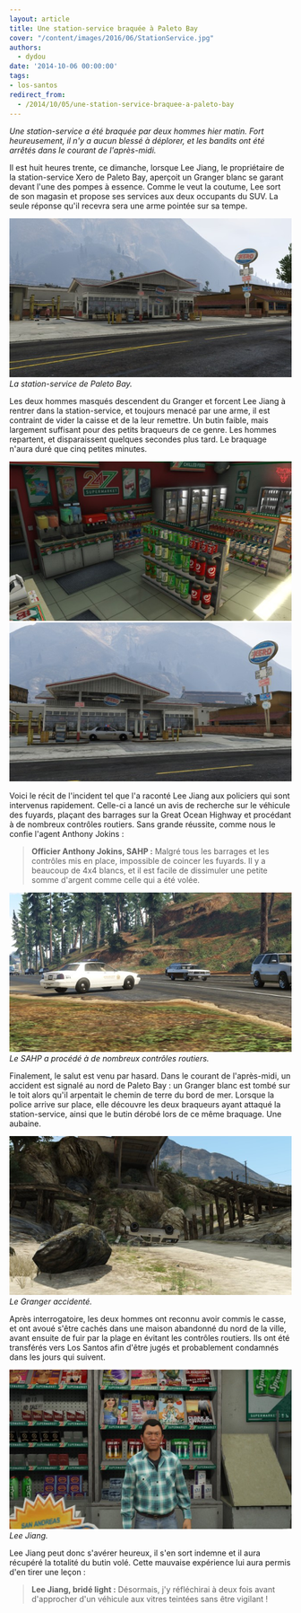 ```yaml
---
layout: article
title: Une station-service braquée à Paleto Bay
cover: "/content/images/2016/06/StationService.jpg"
authors:
  - dydou
date: '2014-10-06 00:00:00'
tags:
- los-santos
redirect_from:
  - /2014/10/05/une-station-service-braquee-a-paleto-bay
---
```


_Une station-service a été braquée par deux hommes hier matin. Fort heureusement, il n'y a aucun blessé à déplorer, et les bandits ont été arrêtés dans le courant de l'après-midi._

Il est huit heures trente, ce dimanche, lorsque Lee Jiang, le propriétaire de la station-service Xero de Paleto Bay, aperçoit un Granger blanc se garant devant l'une des pompes à essence. Comme le veut la coutume, Lee sort de son magasin et propose ses services aux deux occupants du SUV. La seule réponse qu'il recevra sera une arme pointée sur sa tempe.

![La station-service de Paleto Bay.](/content/images/2016/06/StationService_0.jpg)
_La station-service de Paleto Bay._

Les deux hommes masqués descendent du Granger et forcent Lee Jiang à rentrer dans la station-service, et toujours menacé par une arme, il est contraint de vider la caisse et de la leur remettre. Un butin faible, mais largement suffisant pour des petits braqueurs de ce genre. Les hommes repartent, et disparaissent quelques secondes plus tard. Le braquage n'aura duré que cinq petites minutes.

![](/content/images/2016/06/StationService2.jpg)
![](/content/images/2016/06/StationService1.jpg)

Voici le récit de l'incident tel que l'a raconté Lee Jiang aux policiers qui sont intervenus rapidement. Celle-ci a lancé un avis de recherche sur le véhicule des fuyards, plaçant des barrages sur la Great Ocean Highway et procédant à de nombreux contrôles routiers. Sans grande réussite, comme nous le confie l'agent Anthony Jokins :

> **Officier Anthony Jokins, SAHP :** Malgré tous les barrages et les contrôles mis en place, impossible de coincer les fuyards. Il y a beaucoup de 4x4 blancs, et il est facile de dissimuler une petite somme d'argent comme celle qui a été volée.

![Le SAHP a procédé à de nombreux contrôles routiers.](/content/images/2016/06/SAHP2_0.jpg)
_Le SAHP a procédé à de nombreux contrôles routiers._

Finalement, le salut est venu par hasard. Dans le courant de l'après-midi, un accident est signalé au nord de Paleto Bay : un Granger blanc est tombé sur le toit alors qu'il arpentait le chemin de terre du bord de mer. Lorsque la police arrive sur place, elle découvre les deux braqueurs ayant attaqué la station-service, ainsi que le butin dérobé lors de ce même braquage. Une aubaine.

![Le Granger accidenté.](/content/images/2016/06/StationService4.jpg)
_Le Granger accidenté._

Après interrogatoire, les deux hommes ont reconnu avoir commis le casse, et ont avoué s'être cachés dans une maison abandonné du nord de la ville, avant ensuite de fuir par la plage en évitant les contrôles routiers. Ils ont été transférés vers Los Santos afin d'être jugés et probablement condamnés dans les jours qui suivent.

![Lee Jiang.](/content/images/2016/06/StationService3.jpg)
_Lee Jiang._

Lee Jiang peut donc s'avérer heureux, il s'en sort indemne et il aura récupéré la totalité du butin volé. Cette mauvaise expérience lui aura permis d'en tirer une leçon :

> **Lee Jiang, bridé light :** Désormais, j'y réfléchirai à deux fois avant d'approcher d'un véhicule aux vitres teintées sans être vigilant !